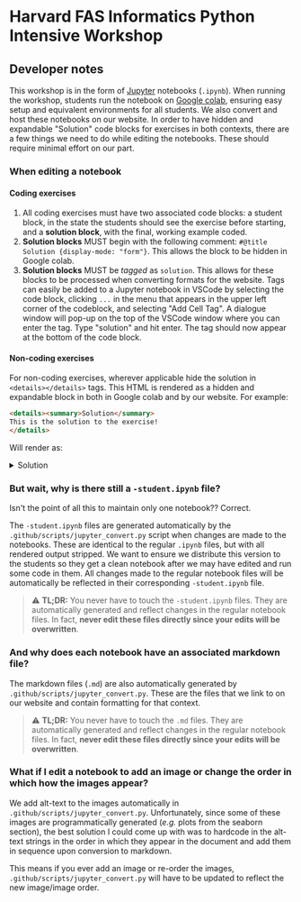 # Harvard FAS Informatics Python Intensive Workshop

## Developer notes

This workshop is in the form of [Jupyter](https://jupyter.org/) notebooks (`.ipynb`). When running the workshop, students run the notebook on [Google colab](https://colab.research.google.com/), ensuring easy setup and equivalent environments for all students. We also convert and host these notebooks on our website. In order to have hidden and expandable "Solution" code blocks for exercises in both contexts, there are a few things we need to do while editing the notebooks. These should require minimal effort on our part.

### When editing a notebook

#### Coding exercises

1. All coding exercises must have two associated code blocks: a student block, in the state the students should see the exercise before starting, and a **solution block**, with the final, working example coded.
2. **Solution blocks** MUST begin with the following comment: `#@title Solution {display-mode: "form"}`. This allows the block to be hidden in Google colab.
3. **Solution blocks** MUST be *tagged* as `solution`. This allows for these blocks to be processed when converting formats for the website. Tags can easily be added to a Jupyter notebook in VSCode by selecting the code block, clicking `...` in the menu that appears in the upper left corner of the codeblock, and selecting "Add Cell Tag". A dialogue window will pop-up on the top of the VSCode window where you can enter the tag. Type "solution" and hit enter. The tag should now appear at the bottom of the code block.

#### Non-coding exercises

For non-coding exercises, wherever applicable hide the solution in `<details></details>` tags. This HTML is rendered as a hidden and expandable block in both in Google colab and by our website. For example:

```html
<details><summary>Solution</summary>
This is the solution to the exercise!
</details>
```

Will render as:

<details><summary>Solution</summary>
This is the solution to the exercise!
</details>

### But wait, why is there still a `-student.ipynb` file?

Isn't the point of all this to maintain only one notebook?? Correct.

The `-student.ipynb` files are generated automatically by the `.github/scripts/jupyter_convert.py` script when changes are made to the notebooks. These are identical to the regular `.ipynb` files, but with all rendered output stripped. We want to ensure we distribute this version to the students so they get a clean notebook after we may have edited and run some code in them. All changes made to the regular notebook files will be automatically be reflected in their corresponding `-student.ipynb` file.

> ⚠️ **TL;DR:** You never have to touch the `-student.ipynb` files. They are automatically generated and reflect changes in the regular notebook files. In fact, **never edit these files directly since your edits will be overwritten**.

### And why does each notebook have an associated markdown file?

The markdown files (`.md`) are also automatically generated by `.github/scripts/jupyter_convert.py`. These are the files that we link to on our website and contain formatting for that context.

> ⚠️ **TL;DR:** You never have to touch the `.md` files. They are automatically generated and reflect changes in the regular notebook files. In fact, **never edit these files directly since your edits will be overwritten**.

### What if I edit a notebook to add an image or change the order in which how the images appear?

We add alt-text to the images automatically in `.github/scripts/jupyter_convert.py`. Unfortunately, since some of these images are programmatically generated (*e.g.* plots from the seaborn section), the best solution I could come up with was to hardcode in the alt-text strings in the order in which they appear in the document and add them in sequence upon conversion to markdown.

This means if you ever add an image or re-order the images, `.github/scripts/jupyter_convert.py` will have to be updated to reflect the new image/image order.

